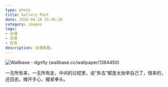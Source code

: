 ```yaml
---
type: photo
title: Gallery Post
date: 2018-04-18 15:45:20
category: images
tags:
- 动漫
- 风景
- 任务
description: 动漫美图。
---
```


![Wallbase - dgnfly (wallbase.cc/wallpaper/1384450)](http://ww1.sinaimg.cn/large/81b78497jw1emfgts2pt4j21hc0u0k1c.jpg)

一无所有来，一无所有走，中间的过程里，说“失去”都是太抬举自己了，借来的，还回去，摊开手心，握紧拳头。

